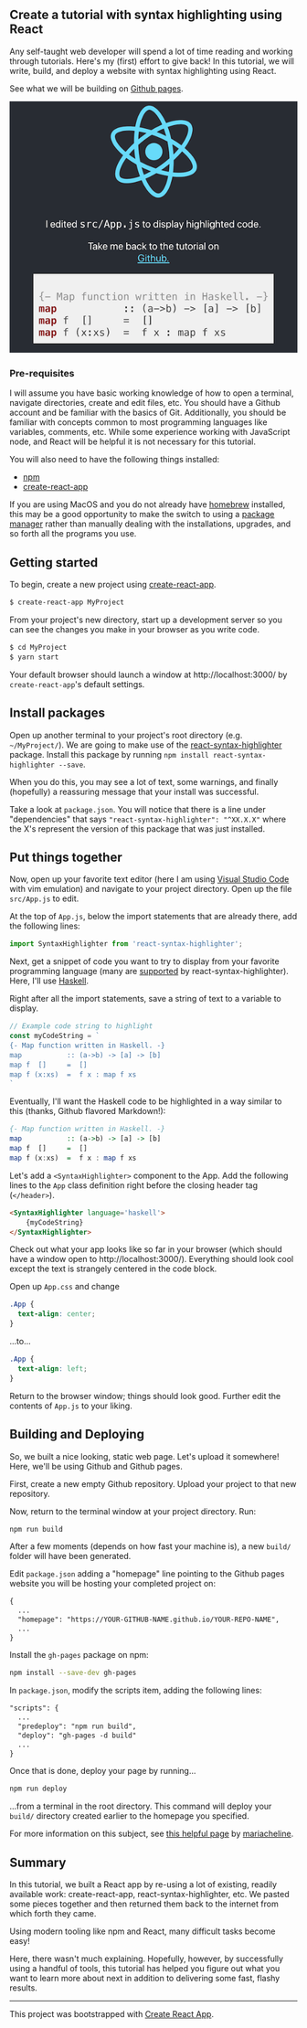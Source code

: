 ## Create a tutorial with syntax highlighting using React

Any self-taught web developer will spend a lot of time reading and working
through tutorials. Here's my (first) effort to give back!  In this tutorial, we
will write, build, and deploy a website with syntax highlighting using React.

See what we will be building on [Github
pages](https://captainalan.github.io/react-syntax-highlighter-tutorial/). 

![Screenshot](preview.png)

### Pre-requisites

I will assume you have basic working knowledge of how to open a terminal,
navigate directories, create and edit files, etc. You should have a Github
account and be familiar with the basics of Git. Additionally, you should be
familiar with concepts common to most programming languages like variables,
comments, etc. While some experience working with JavaScript node, and React
will be helpful it is not necessary for this tutorial.

You will also need to have the following things installed:

- [npm](https://www.npmjs.com/)
- [create-react-app](https://github.com/facebook/create-react-app)

If you are using MacOS and you do not already have [homebrew](https://brew.sh/)
installed, this may be a good opportunity to make the switch to using a [package
manager](https://en.wikipedia.org/wiki/Package_manager) rather than manually
dealing with the installations, upgrades, and so forth all the programs you use.

## Getting started

To begin, create a new project using
[create-react-app](https://github.com/facebook/create-react-app).

```bash
$ create-react-app MyProject
```

From your project's new directory, start up a development server so you can see
the changes you make in your browser as you write code.

```bash
$ cd MyProject 
$ yarn start
```

Your default browser should launch a window at http://localhost:3000/ by
`create-react-app`'s default settings.

## Install packages

Open up another terminal to your project's root directory (e.g. `~/MyProject/`).
We are going to make use of the
[react-syntax-highlighter](https://github.com/conorhastings/react-syntax-highlighter/blob/HEAD/AVAILABLE_LANGUAGES_HLJS.MD)
package. Install this package by running `npm install react-syntax-highlighter
--save`.

When you do this, you may see a lot of text, some warnings, and finally
(hopefully) a reassuring message that your install was successful. 

Take a look at `package.json`. You will notice that there is a line under
"dependencies" that says `"react-syntax-highlighter": "^XX.X.X"` where the X's
represent the version of this package that was just installed.

## Put things together

Now, open up your favorite text editor (here I am using [Visual Studio
Code](https://code.visualstudio.com/) with
vim emulation) and navigate to your project directory. Open up the file
`src/App.js` to edit.

At the top of `App.js`, below the import statements that are already there, add
the following lines:

```javascript
import SyntaxHighlighter from 'react-syntax-highlighter';
```

Next, get a snippet of code you want to try to display from your favorite
programming language (many are
[supported](https://github.com/conorhastings/react-syntax-highlighter/blob/HEAD/AVAILABLE_LANGUAGES_HLJS.MD)
by react-syntax-highlighter). Here, I'll use [Haskell](https://www.haskell.org/).

Right after all the import statements, save a string of text to a variable to
display. 

```javascript
// Example code string to highlight
const myCodeString = `
{- Map function written in Haskell. -}
map           :: (a->b) -> [a] -> [b]
map f  []     =  []
map f (x:xs)  =  f x : map f xs
`
```

Eventually, I'll want the Haskell code to be highlighted in a way similar to
this (thanks, Github flavored Markdown!):

```haskell
{- Map function written in Haskell. -}
map           :: (a->b) -> [a] -> [b]
map f  []     =  []
map f (x:xs)  =  f x : map f xs

```

Let's add a `<SyntaxHighlighter>` component to the App.
Add the following lines to the `App` class definition right before the
closing header tag (`</header>`).

```html
<SyntaxHighlighter language='haskell'>
    {myCodeString}
</SyntaxHighlighter>
```

Check out what your app looks like so far in your browser (which should have a
window open to http://localhost:3000/). Everything should look cool except the
text is strangely centered in the code block.

Open up `App.css` and change

```css
.App {
  text-align: center;
}

```

...to...

```css
.App {
  text-align: left;
}

```

Return to the browser window; things should look good. Further edit the contents
of `App.js` to your liking.

## Building and Deploying

So, we built a nice looking, static web page. Let's upload it somewhere! Here,
we'll be using Github and Github pages.

First, create a new empty Github repository. Upload your project to that new
repository. 

Now, return to the terminal window at your project directory. Run:

```bash
npm run build
```

After a few moments (depends on how fast your machine is), a new `build/` folder
will have been generated.

Edit `package.json` adding a "homepage" line pointing to the Github pages
website you will be hosting your completed project on:

```
{
  ...
  "homepage": "https://YOUR-GITHUB-NAME.github.io/YOUR-REPO-NAME",
  ...
}
```

Install the `gh-pages` package on npm:

```bash
npm install --save-dev gh-pages
```

In `package.json`, modify the scripts item, adding the following lines:

```
"scripts": {
  ...
  "predeploy": "npm run build",
  "deploy": "gh-pages -d build"
  ...
}
```

Once that is done, deploy your page by running...

```bash
npm run deploy
```

...from a terminal in the root directory. This command will deploy your `build/`
directory created earlier to the homepage you specified.


For more information on this subject, see [this helpful
page](https://medium.com/@_mariacheline/deploy-create-react-app-project-to-github-pages-2eb6deda5b89)
by [mariacheline](https://medium.com/@_mariacheline).

## Summary

In this tutorial, we built a React app by re-using a lot of existing, readily
available work: create-react-app, react-syntax-highlighter, etc. We pasted some
pieces together and then returned them back to the internet from which forth
they came.

Using modern tooling like npm and React, many difficult tasks become easy! 

Here, there wasn't much explaining. Hopefully, however, by successfully using a
handful of tools, this tutorial has helped you figure out what you want to learn
more about next in addition to delivering some fast, flashy results.

<hr>

This project was bootstrapped with [Create React App](https://github.com/facebook/create-react-app).
